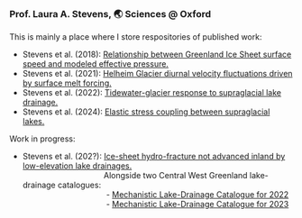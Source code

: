### Prof. Laura A. Stevens, 🌏 Sciences @ Oxford 

This is mainly a place where I store respositories of published work:
- Stevens et al. (2018): [Relationship between Greenland Ice Sheet surface speed and modeled effective pressure.](https://github.com/goodnesglaciers/nevis_regional)
- Stevens et al. (2021): [Helheim Glacier diurnal velocity fluctuations driven by surface melt forcing.](https://github.com/goodnesglaciers/helheim_diurnal_vels)
- Stevens et al. (2022): [Tidewater-glacier response to supraglacial lake drainage.](https://github.com/goodnesglaciers/nevis_helheim)
- Stevens et al. (2024): [Elastic stress coupling between supraglacial lakes.](https://github.com/goodnesglaciers/lake_strain)

Work in progress:
- Stevens et al. (202?): [Ice-sheet hydro-fracture not advanced inland by low-elevation lake drainages.](https://github.com/goodnesglaciers/lakes_cluster) <br/> &emsp; &emsp; &emsp; &emsp; &emsp; &emsp; &emsp; &emsp;  Alongside two Central West Greenland lake-drainage catalogues:
<br/> &emsp; &emsp;&emsp;&emsp;&emsp;&emsp;&emsp;&emsp;&emsp;&emsp;     - [Mechanistic Lake-Drainage Catalogue for 2022](https://github.com/goodnesglaciers/mechanistic_drainage_catalogue_2022)
<br/> &emsp; &emsp;&emsp;&emsp;&emsp;&emsp;&emsp;&emsp;&emsp;&emsp;     - [Mechanistic Lake-Drainage Catalogue for 2023](https://github.com/goodnesglaciers/mechanistic_drainage_catalogue_2023)

<!--
**goodnesglaciers/goodnesglaciers** is a ✨ _special_ ✨ repository because its `README.md` (this file) appears on your GitHub profile.

Here are some ideas to get you started:

- 🔭 I’m currently working on ...
- 🌱 I’m currently learning ...
- 👯 I’m looking to collaborate on ...
- 🤔 I’m looking for help with ...
- 💬 Ask me about ...
- 📫 How to reach me: ...
- 😄 Pronouns: ...
- ⚡ Fun fact: ...
-->
